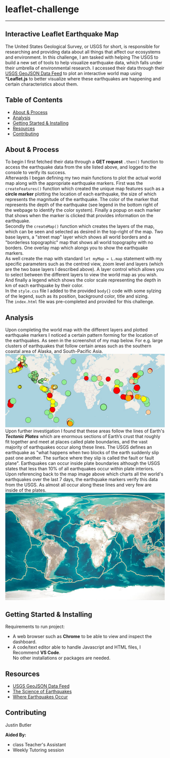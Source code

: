 # leaflet-challenge
----------------------------------------

## Interactive Leaflet Earthquake Map
The United States Geological Survey, or USGS for short, is responsible for researching and providing data about all things that affect our ecosystems and environment.
In this challenge, I am tasked with helping The USGS to build a new set of tools to help visualize earthquake data, which falls under their umbrella of environmental research. I accessed their data through their [USGS GeoJSON Data Feed](http://earthquake.usgs.gov/earthquakes/feed/v1.0/geojson.php) to plot an interactive world map using ***Leaflet.js** to better visualize where these earthquakes are happening and certain characteristics about them. 


## Table of Contents

- [About & Process](#about--process)
- [Analysis](#analysis)
- [Getting Started & Installing](#getting-started--installing)
- [Resources](#resources)
- [Contributing](#contributing)

## About & Process
To begin I first fetched their data through a **GET request** `.then()` function to access the earthquake data from the site listed above, and logged to the console to verify its success. <br>
Afterwards I began defining my two main functions to plot the actual world map along with the appropriate earthquake markers. First was the `createFeatures()` function which created the unique map features such as a **circle marker** plotting the location of each earthquake, the size of which represents the magnitude of the earthquake. The color of the marker that represents the depth of the earthquake (see legend in the bottom right of the webpage to identify the color system). Finally a popup on each marker that shows when the marker is clicked that provides information on the earthquake. <br>
Secondly the `createMap()` function which creates the layers of the map, which can be seen and selected as desired in the top-right of the map. Two base layers, a "street map" layer which shows all world borders and a "borderless topographic" map that shows all world topography with no borders. One overlay map which alongs you to show the earthquake markers. <br>
As well create the map with standard `let myMap = L.map` statement with my specific parameters such as the centred view, zoom level and layers (which are the two base layers I described above). A layer control which allows you to select between the different layers to view the world map as you wish. And finally a legend which shows the color scale representing the depth in km of each earthquake by their color. <br>
In the `style.css` file I added to the provided `body{}` code with some sylzing of the legend, such as its position, background color, title and sizing. <br>
The `index.html` file was pre-completed and provided for this challenge.


## Analysis
Upon completing the world map with the different layers and plotted earthquake markers I noticed a certain pattern forming for the location of the earthquakes. As seen in the screenshot of my map below. For e.g. large clusters of earthquakes that follow certain areas such as the southern coastal area of Alaska, and South-Pacific Asia.<br>
![Map Image](Images/Earthquake_map.jpg)  <br>
Upon further investigation I found that these areas follow the lines of Earth's ***Tectonic Plates*** which are enormous sections of Earth’s crust that roughly fit together and meet at places called plate boundaries, and  the vast majority of earthquakes occur along these lines. The USGS defines an earthquake as "what happens when two blocks of the earth suddenly slip past one another. The surface where they slip is called the fault or fault plane". Earthquakes can occur inside plate boundaries although the USGS states that less than 10% of all earthquakes occur within plate interiors. Upon referencing back to the map image above which charts all the world's earthquakes over the last 7 days, the earthquake markers verify this data from the USGS. As almost all occur along these lines and very few are inside of the plates. <br>
![Tectonic Plate Map](Images/tectonic-plate-map.jpg)




## Getting Started & Installing
Requirements to run project:
* A web browser such as **Chrome** to be able to view and inspect the dashboard. 
* A code/text editor able to handle Javascript and HTML files, I Recommend **VS Code**. <br>
No other installations or packages are needed.


##  Resources

* [USGS GeoJSON Data Feed](http://earthquake.usgs.gov/earthquakes/feed/v1.0/geojson.php)
* [The Science of Earthquakes](https://www.usgs.gov/programs/earthquake-hazards/science-earthquakes#:~:text=An%20earthquake%20is%20what%20happens,the%20fault%20or%20fault%20plane.)
* [Where Earthquakes Occur](https://pubs.usgs.gov/gip/earthq1/where.html#:~:text=Earthquakes%20can%20also%20occur%20within,the%20interiors%20of%20the%20plates.)


## Contributing

Justin Butler

**Aided By:** <br>
* class Teacher's Assistant
* Weekly Tutoring session